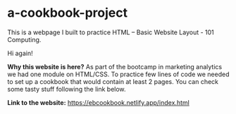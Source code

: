 # a-cookbook-project
This is a webpage I built to practice HTML – Basic Website Layout - 101 Computing.

Hi again!

<b>Why this website is here?</b>
As part of the bootcamp in marketing analytics we had one module on HTML/CSS. To practice few lines of code we needed to set up a cookbook that would contain at least 2 pages. You can check some tasty stuff following the link below.

<b>Link to the website:</b>
https://ebcookbook.netlify.app/index.html
